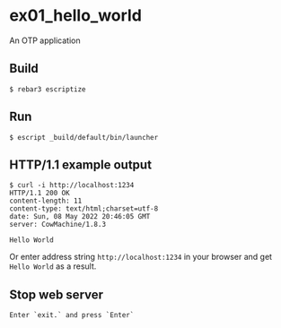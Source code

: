 ex01_hello_world
=====

An OTP application

Build
-----

    $ rebar3 escriptize

Run
---

    $ escript _build/default/bin/launcher

## HTTP/1.1 example output

```
$ curl -i http://localhost:1234
HTTP/1.1 200 OK
content-length: 11
content-type: text/html;charset=utf-8
date: Sun, 08 May 2022 20:46:05 GMT
server: CowMachine/1.8.3

Hello World
```

Or enter address string `http://localhost:1234` in your browser and get `Hello World` as a result.

Stop web server
---
```
Enter `exit.` and press `Enter`
```